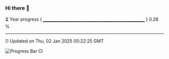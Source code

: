 ### Hi there 👋

⏳ Year progress { ▁▁▁▁▁▁▁▁▁▁▁▁▁▁▁▁▁▁▁▁▁▁▁▁▁▁▁▁▁▁ } 0.28 %

---

⏰ Updated on Thu, 02 Jan 2025 00:22:25 GMT

![Progress Bar CI](https://github.com/liununu/liununu/workflows/Progress%20Bar%20CI/badge.svg)

